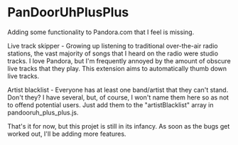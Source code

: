 # PanDoorUhPlusPlus
Adding some functionality to Pandora.com that I feel is missing.

Live track skipper - Growing up listening to traditional over-the-air radio stations, the vast majority of songs that I heard on the radio were studio tracks. I love Pandora, but I'm frequently annoyed by the amount of obscure live tracks that they play. This extension aims to automatically thumb down live tracks.

Artist blacklist - Everyone has at least one band/artist that they can't stand. Don't they? I have several, but, of course, I won't name them here so as not to offend potential users. Just add them to the "artistBlacklist" array in pandooruh_plus_plus.js.

That's it for now, but this projet is still in its infancy. As soon as the bugs get worked out, I'll be adding more features.

